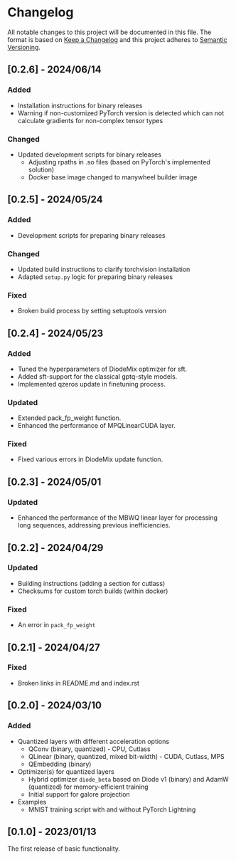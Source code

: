 # Changelog

All notable changes to this project will be documented in this file.
The format is based on [Keep a Changelog](http://keepachangelog.com/)
and this project adheres to [Semantic Versioning](http://semver.org/).


## [0.2.6] - 2024/06/14

### Added

- Installation instructions for binary releases
- Warning if non-customized PyTorch version is detected which can not calculate gradients for non-complex tensor types

### Changed

- Updated development scripts for binary releases
  - Adjusting rpaths in .so files (based on PyTorch's implemented solution)
  - Docker base image changed to manywheel builder image

## [0.2.5] - 2024/05/24

### Added

- Development scripts for preparing binary releases

### Changed

- Updated build instructions to clarify torchvision installation
- Adapted `setup.py` logic for preparing binary releases

### Fixed

- Broken build process by setting setuptools version

## [0.2.4] - 2024/05/23

### Added

- Tuned the hyperparameters of DiodeMix optimizer for sft.
- Added sft-support for the classical gptq-style models.
- Implemented qzeros update in finetuning process.

### Updated

- Extended pack_fp_weight function.
- Enhanced the performance of MPQLinearCUDA layer.

### Fixed

- Fixed various errors in DiodeMix update function.

## [0.2.3] - 2024/05/01

### Updated

- Enhanced the performance of the MBWQ linear layer for processing long sequences, addressing previous inefficiencies.

## [0.2.2] - 2024/04/29

### Updated

- Building instructions (adding a section for cutlass)
- Checksums for custom torch builds (within docker)

### Fixed

- An error in `pack_fp_weight`

## [0.2.1] - 2024/04/27

### Fixed

- Broken links in README.md and index.rst

## [0.2.0] - 2024/03/10

### Added

- Quantized layers with different acceleration options
  - QConv (binary, quantized) - CPU, Cutlass
  - QLinear (binary, quantized, mixed bit-width) - CUDA, Cutlass, MPS
  - QEmbedding (binary)
- Optimizer(s) for quantized layers
  - Hybrid optimizer `diode_beta` based on Diode v1 (binary) and AdamW (quantized) for memory-efficient training
  - Initial support for galore projection
- Examples
  - MNIST training script with and without PyTorch Lightning

## [0.1.0] - 2023/01/13

The first release of basic functionality.
